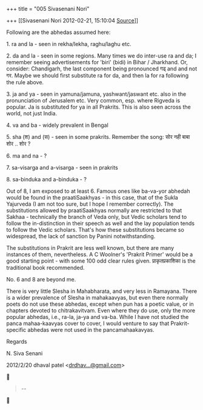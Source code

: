 +++
title = "005 Sivasenani Nori"

+++
[[Sivasenani Nori	2012-02-21, 15:10:04 [Source](https://groups.google.com/g/bvparishat/c/BIYIP_mnBqQ)]]



Following are the abhedas assumed here:

  

1\. ra and la - seen in rekha/lekha, raghu/laghu etc.

2\. da and la - seen in some regions. Many times we do inter-use ra and da; I remember seeing advertisements for 'biri' (bidi) in Bihar / Jharkhand. Or, consider: Chandigarh, the last component being pronounced गढ् and and not गर. Maybe we should first substitute ra for da, and then la for ra following the rule above.

3\. ja and ya - seen in yamuna/jamuna, yashwant/jaswant etc. also in the pronunciation of Jerusalem etc. Very common, esp. where Rigveda is popular. Ja is substituted for ya in all Prakrits. This is also seen across the world, not just India.

4\. va and ba - widely prevalent in Bengal

5\. sha (श) and (स) - seen in some prakrits. Remember the song: सोर नही बाबा शोर .. शोर ?

6\. ma and na - ?

7\. sa-visarga and a-visarga - seen in prakrits

8\. sa-binduka and a-binduka - ?  
  
Out of 8, I am exposed to at least 6. Famous ones like ba-va-yor abhedah would be found in the praatiSaakhyas - in this case, that of the Sukla Yajurveda (I am not too sure, but I hope I remember correctly). The substitutions allowed by praatiSaakhyas normally are restricted to that Sakhaa - technically the branch of Veda only, but Vedic scholars tend to follow the in-distinction in their speech as well and the lay population tends to follow the Vedic scholars. That's how these substitutions became so widespread, the lack of sanction by Panini notwithstanding.

  

The substitutions in Prakrit are less well known, but there are many instances of them, nevertheless. A C Woolner's 'Prakrit Primer' would be a good starting point - with some 100 odd clear rules given. प्राकृतप्रकाशिका is the traditional book recommended.

  

No. 6 and 8 are beyond me.

  

There is very little Slesha in Mahabharata, and very less in Ramayana. There is a wider prevalence of Slesha in mahakaavyas, but even there normally poets do not use these abhedas, except when pun has a poetic value, or in chapters devoted to chitrakavitvam. Even where they do use, only the more popular abhedas, i.e., ra-la, ja-ya and va-ba. While I have not studied the panca mahaa-kaavyas cover to cover, I would venture to say that Prakrit-specific abhedas were not used in the pancamahaakavyas.

  

Regards

N. Siva Senani

  

2012/2/20 dhaval patel \<[drdhav...@gmail.com]()\>  



> --  



